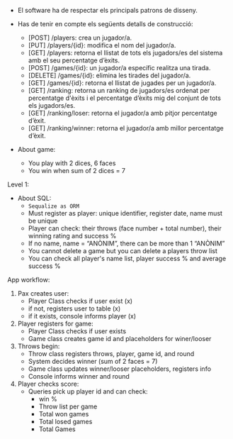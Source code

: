 - El software ha de respectar els principals patrons de disseny.
- Has de tenir en compte els següents detalls de construcció:
    - [POST] /players: crea un jugador/a.
    - [PUT] /players/{id}: modifica el nom del jugador/a.
    - [GET] /players: retorna el llistat de tots els jugadors/es del sistema amb el seu percentatge d’èxits.
    - [POST] /games/{id}: un jugador/a específic realitza una tirada.
    - [DELETE] /games/{id}: elimina les tirades del jugador/a.
    - [GET] /games/{id}: retorna el llistat de jugades per un jugador/a.
    - [GET] /ranking: retorna un ranking de jugadors/es ordenat per percentatge d'èxits i el percentatge d’èxits mig del conjunt de tots els jugadors/es.
    - [GET] /ranking/loser: retorna el jugador/a amb pitjor percentatge d’èxit.
    - [GET] /ranking/winner: retorna el jugador/a amb millor percentatge d’èxit.

- About game:
    - You play with 2 dices, 6 faces
    - You win when sum of 2 dices = 7

Level 1:
- About SQL:
    - `Sequalize as ORM`
    - Must register as player: unique identifier, register date, name must be unique
    - Player can check: their throws (face number + total number), their winning rating and success %
    - If no name, name = “ANÒNIM”, there can be more than 1 “ANÒNIM”
    - You cannot delete a game but you can delete a players throw list
    - You can check all player's name list, player success % and average success %

App workflow:
1. Pax creates user:
    - Player Class checks if user exist (x)
    - if not, registers user to table (x)
    - if it exists, console informs player (x)
2. Player registers for game:
    - Player Class checks if user exists
    - Game class creates game id and placeholders for winer/looser
3. Throws begin:
    - Throw class registers throws, player, game id, and round
    - System decides winner (sum of 2 faces = 7)
    - Game class updates winner/looser placeholders, registers info
    - Console informs winner and round
4. Player checks score:
    - Queries pick up player id and can check:
        - win %
        - Throw list per game
        - Total won games
        - Total losed games
        - Total Games

